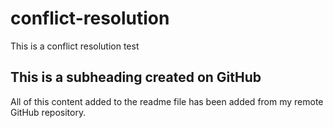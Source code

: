# conflict-resolution
This is a conflict resolution test

## This is a subheading created on GitHub

All of this content added to the readme file has been added from my remote GitHub repository.
